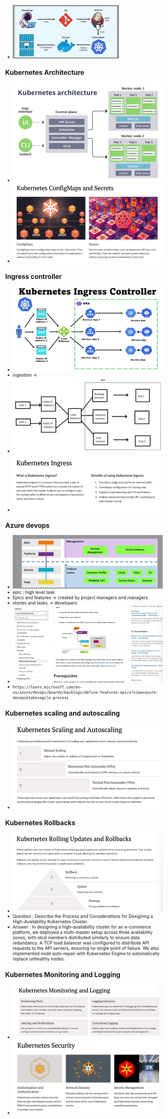 - ![alt text](image-200.png)

## Kubernetes Architecture

- ![alt text](image-201.png)
- ![alt text](image-206.png)

## Ingress controller

- ![alt text](image-202.png)
- ingestion ->
- ![alt text](image-203.png)
- ![alt text](image-207.png)

## Azure devops

- ![alt text](image-204.png)
- epic : high level task
- Epics and features -> created by project managers and managers
- stories and tasks -> developers
- ![alt text](image-205.png)
- `https://learn.microsoft.com/en-us/azure/devops/boards/backlogs/define-features-epics?view=azure-devops&tabs=agile-process`

## Kubernetes scaling and autoscaling

- ![alt text](image-209.png)

## Kubernetes Rollbacks

- ![alt text](image-210.png)
- Question : Describe the Process and Considerations for Designing a High-Availability Kubernetes Cluster.
- Answer : In designing a high-availability cluster for an e-commerce platform, we deployed a multi-master setup across three availability zones, with etcd members distributed similarly to ensure data redundancy. A TCP load balancer was configured to distribute API requests to the API servers, ensuring no single point of failure. We also implemented node auto-repair with Kubernetes Engine to automatically replace unhealthy nodes.

## Kubernetes Monitoring and Logging

- ![alt text](image-211.png)
- ![alt text](image-212.png)
